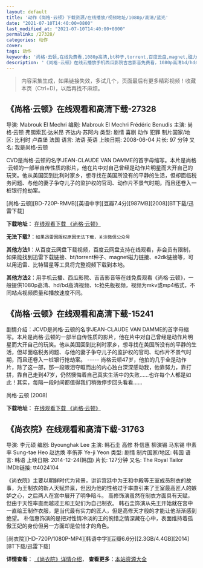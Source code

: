 ```yaml
---
layout: default
title: '动作《尚格·云顿》下载资源/在线播放/视频地址/1080p/高清/蓝光'
date: "2021-07-10T14:40:00+0800"
last_modified_at: "2021-07-10T14:40:00+0800"
permalink: /27328/
categories: 动作
cover:
tags: 动作
keywords: '尚格·云顿,在线免费看,1080p高清,bt种子,torrent,百度云盘,magnet,磁力链,迅雷下载资源'
description: '《尚格·云顿》在线云播放手机西瓜影院吉吉影音免费看，1080p高清bd/hd未删减完整版和tc抢先枪版，mkv/mp4格式，附带bt/torrent种子、magnet/磁力链、百度云盘、网盘资源迅雷下载链接'
---
```


>内容采集生成，如果链接失效，多试几个，页面最后有更多精彩视频！收藏本页（Ctrl+D)，以后再找不麻烦。


## 《尚格·云顿》在线观看和高清下载-27328

导演: Mabrouk El Mechri 编剧: Mabrouk El Mechri Frédéric Benudis 主演: 尚格·云顿 弗朗索瓦·达米昂 齐达内·苏阿内 类型: 剧情 喜剧 动作 犯罪 制片国家/地区: 比利时 卢森堡 法国 语言: 法语 英语 上映日期: 2008-06-04 片长: 97 分钟 又名: 我是尚格·云顿

CVD是尚格·云顿的名字JEAN-CLAUDE VAN DAMME的首字母缩写。本片是尚格·云顿的一部半自传性质的影片，他在片中对自己曾经是动作片明星而大开自己的玩笑。他从美国回到比利时家乡，想寻找在美国所没有的平静的生活，但却面临税务问题、与他的妻子争夺儿子的监护权的官司、动作片不景气时期，而且还卷入一桩银行抢劫案。


[尚格·云顿][BD-720P-RMVB][英语中字][豆瓣7.4分][987MB][2008][BT下载/迅雷下载]

**下载地址**： [在线观看下载 《尚格·云顿》](https://www.btdx8.com/torrent/jcvd_2008.html) 


**无法下载?**：`如果迅雷因版权原因无法下载，关注微信公众号 `

**其他方法1**：从百度云网盘下载视频，百度云网盘支持在线观看，非会员有限制，如果能找到迅雷下载链接、bt/torrent种子、magnet磁力链接、e2dk链接等，可以用迅雷、比特彗星等工具将完整视频下载到本地。

**其他方法2**：用手机云播、西瓜影院、吉吉影音等在线免费观看《尚格·云顿》，一般提供1080p高清、hd/bd高清视频、tc抢先版视频，视频为mkv或mp4格式，不同站点视频质量和播放速度不同。


## 《尚格·云顿》在线观看和高清下载-15241

剧情介绍：JCVD是尚格·云顿的名字JEAN-CLAUDE VAN DAMME的首字母缩写。本片是尚格·云顿的一部半自传性质的影片，他在片中对自己曾经是动作片明星而大开自己的玩笑。他从美国回到比利时家乡，想寻找在美国所没有的平静的生活，但却面临税务问题、与他的妻子争夺儿子的监护权的官司、动作片不景气时期，而且还卷入一桩银行抢劫案。 ----- 尚格云顿47岁，他拍的几乎全是动作片，除了这一部，那一段眼泪夺眶而出的内心独白深深感动我，他靠努力，靠打拼，靠自己走到47岁，仍然懊悔着自己真实生活中的失败……也许每个人都是如此！其实，每隔一段时间都值得我们稍微停步回头看看……


尚格·云顿 (2008)

**下载地址**： [在线观看下载 《尚格·云顿》](https://www.btbtdy.me/btdy/dy4715.html) 


## 《尚衣院》在线观看和高清下载-31763

导演: 李元硕 编剧: Byounghak Lee 主演: 韩石圭 高修 朴信惠 柳演锡 马东锡 申素率 Sung-tae Heo 赵达焕 李侑菲 Ye-ji Yeon 类型: 剧情 制片国家/地区: 韩国 语言: 韩语 上映日期: 2014-12-24(韩国) 片长: 127分钟 又名: The Royal Tailor IMDb链接: tt4024104

《尚衣院》主要以朝鲜时代为背景，讲诉宫廷中为王和中殿等王室成员制衣的故事，为王制衣的新人天赋异禀，但因为他的性格过于率直引来了王室最高匠人的嫉妒之心，之后两人在宫中展开了明争暗斗。 高修饰演虽然在制衣方面具有天赋，但由于天性率直而越过王和王妃们为自己制衣。 韩石圭饰演从先王开始就在宫中一直给王制作衣服，是当代最有实力的匠人，但是高修天才般的才能让他渐渐感到绝望。 朴信惠饰演的是把对性情冷淡的王的惋惜之情深藏在心中，表面维持着孤傲王妃的身份但另一方面却是位惜才的角色。


[尚衣院][HD-720P/1080P-MP4][韩语中字][豆瓣6.6分][2.3GB/4.4GB][2014][BT下载/迅雷下载]

**详情查看**： [《尚衣院》详情介绍](/movie/31763/)， **查看更多**：[本站资源大全](/movie/t/all/)

